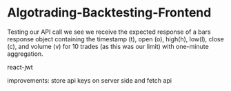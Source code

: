 # Algotrading-Backtesting-Frontend

Testing our API call we see we receive the expected response of a bars response object containing the timestamp (t), open (o), high(h), low(l), close (c), and volume (v) for 10 trades (as this was our limit) with one-minute aggregation.

react-jwt

improvements:
store api keys on server side and fetch api
